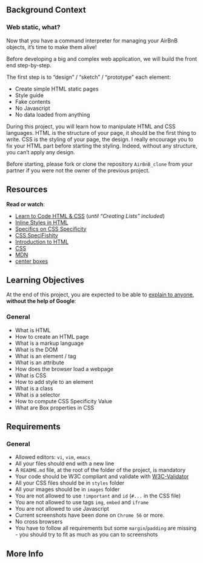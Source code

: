 <h2>Background Context</h2>

<h3>Web static, what?</h3>

<p>Now that you have a command interpreter for managing your AirBnB objects, it&rsquo;s time to make them alive!</p>

<p>Before developing a big and complex web application, we will build the front end step-by-step. </p>

<p>The first step is to &ldquo;design&rdquo; / &ldquo;sketch&rdquo; / &ldquo;prototype&rdquo; each element:</p>

<ul>
<li>Create simple HTML static pages</li>
<li>Style guide</li>
<li>Fake contents</li>
<li>No Javascript</li>
<li>No data loaded from anything</li>
</ul>

<p>During this project, you will learn how to manipulate HTML and CSS languages. HTML is the structure of your page, it should be the first thing to write. CSS is the styling of your page, the design. I really encourage you to fix your HTML part before starting the styling. Indeed, without any structure, you can&rsquo;t apply any design.</p>

<p>Before starting, please fork or clone the repository <code>AirBnB_clone</code> from your partner if you were not the owner of the previous project.</p>

<h2>Resources</h2>

<p><strong>Read or watch</strong>:</p>

<ul>
<li><a href="/rltoken/qq7qrSgdVRuD1kPd_jf7Fw" title="Learn to Code HTML &amp; CSS" target="_blank">Learn to Code HTML &amp; CSS</a> (<em>until &ldquo;Creating Lists&rdquo; included</em>)</li>
<li><a href="/rltoken/Hx5KFagrj9L-HtAZ8SHK1Q" title="Inline Styles in HTML" target="_blank">Inline Styles in HTML</a> </li>
<li><a href="/rltoken/sO3wz-QbhwYdKJqvokC4PA" title="Specifics on CSS Specificity" target="_blank">Specifics on CSS Specificity</a> </li>
<li><a href="/rltoken/NvqQf3dgY64bb-QWC5Cueg" title="CSS SpeciFishity" target="_blank">CSS SpeciFishity</a> </li>
<li><a href="/rltoken/STaxnOI5qv1enUuwIALelw" title="Introduction to HTML" target="_blank">Introduction to HTML</a> </li>
<li><a href="/rltoken/g-uj9Azx1rALX49xCZHK0w" title="CSS" target="_blank">CSS</a> </li>
<li><a href="/rltoken/El1BHRNNO2hPEcOt_XwF-Q" title="MDN" target="_blank">MDN</a> </li>
<li><a href="/rltoken/HI0qRNDq20cgICIhO18kUQ" title="center boxes" target="_blank">center boxes</a> </li>
</ul>

<h2>Learning Objectives</h2>

<p>At the end of this project, you are expected to be able to <a href="/rltoken/O8BWXDOfoda19l0QdcprUg" title="explain to anyone" target="_blank">explain to anyone</a>, <strong>without the help of Google</strong>:</p>

<h3>General</h3>

<ul>
<li>What is HTML</li>
<li>How to create an HTML page</li>
<li>What is a markup language</li>
<li>What is the DOM</li>
<li>What is an element / tag</li>
<li>What is an attribute</li>
<li>How does the browser load a webpage</li>
<li>What is CSS</li>
<li>How to add style to an element</li>
<li>What is a class</li>
<li>What is a selector</li>
<li>How to compute CSS Specificity Value</li>
<li>What are Box properties in CSS</li>
</ul>

<h2>Requirements</h2>

<h3>General</h3>

<ul>
<li>Allowed editors: <code>vi</code>, <code>vim</code>, <code>emacs</code></li>
<li>All your files should end with a new line</li>
<li>A <code>README.md</code> file, at the root of the folder of the project, is mandatory</li>
<li>Your code should be W3C compliant and validate with <a href="/rltoken/4dtXqWSyIeSCFVqQ9Eo6NA" title="W3C-Validator" target="_blank">W3C-Validator</a></li>
<li>All your CSS files should be in <code>styles</code> folder</li>
<li>All your images should be in <code>images</code> folder</li>
<li>You are not allowed to use <code>!important</code> and <code>id</code> (<code>#...</code> in the CSS file)</li>
<li>You are not allowed to use tags <code>img</code>, <code>embed</code> and <code>iframe</code></li>
<li>You are not allowed to use Javascript</li>
<li>Current screenshots have been done on <code>Chrome 56</code> or more. </li>
<li>No cross browsers </li>
<li>You have to follow all requirements but some <code>margin</code>/<code>padding</code> are missing - you should try to fit as much as you can to screenshots</li>
</ul>

<h2>More Info</h2>

<p><img src="https://s3.amazonaws.com/intranet-projects-files/concepts/74/hbnb_step1.png" alt="" style="" /></p>